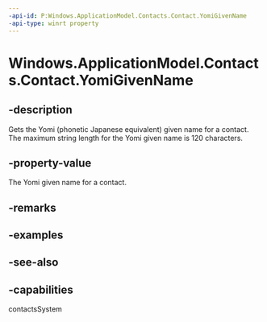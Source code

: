 ```yaml
---
-api-id: P:Windows.ApplicationModel.Contacts.Contact.YomiGivenName
-api-type: winrt property
---
```


<!-- Property syntax
public string YomiGivenName { get;  set; }
-->

# Windows.ApplicationModel.Contacts.Contact.YomiGivenName

## -description
Gets the Yomi (phonetic Japanese equivalent) given name for a contact. The maximum string length for the Yomi given name is 120 characters.

## -property-value
The Yomi given name for a contact.

## -remarks

## -examples

## -see-also

## -capabilities
contactsSystem
